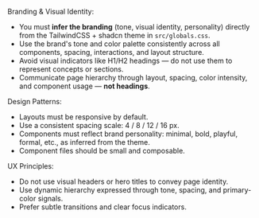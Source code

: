 Branding & Visual Identity:

- You must **infer the branding** (tone, visual identity, personality) directly from the TailwindCSS + shadcn theme in `src/globals.css`.
- Use the brand's tone and color palette consistently across all components, spacing, interactions, and layout structure.
- Avoid visual indicators like H1/H2 headings — do not use them to represent concepts or sections.
- Communicate page hierarchy through layout, spacing, color intensity, and component usage — **not headings**.

Design Patterns:

- Layouts must be responsive by default.
- Use a consistent spacing scale: 4 / 8 / 12 / 16 px.
- Components must reflect brand personality: minimal, bold, playful, formal, etc., as inferred from the theme.
- Component files should be small and composable.

UX Principles:

- Do not use visual headers or hero titles to convey page identity.
- Use dynamic hierarchy expressed through tone, spacing, and primary-color signals.
- Prefer subtle transitions and clear focus indicators.
